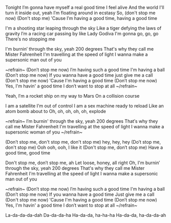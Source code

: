 Tonight I′m gonna have myself a real good time
I feel alive
And the world I'll turn it inside out, yeah
I′m floating around in ecstasy
So, (don't stop me now)
(Don't stop me)
′Cause I′m having a good time, having a good time

I'm a shooting star leaping through the sky
Like a tiger defying the laws of gravity
I′m a racing car passing by like Lady Godiva
I'm gonna go, go, go
There′s no stopping me

I'm burnin′ through the sky, yeah
200 degrees
That's why they call me Mister Fahrenheit
I'm travelling at the speed of light
I wanna make a supersonic man out of you

~refrain~
(Don′t stop me now)
I′m having such a good time
I'm having a ball
(Don′t stop me now)
If you wanna have a good time just give me a call
(Don't stop me now)
′Cause I'm having a good time
(Don′t stop me now)
Yes, I'm havin' a good time
I don′t want to stop at all
~/refrain~

Yeah, I′m a rocket ship on my way to Mars
On a collision course

I am a satellite I'm out of control
I am a sex machine ready to reload
Like an atom bomb about to
Oh, oh, oh, oh, oh, explode

~refrain~
I′m burnin' through the sky, yeah
200 degrees
That′s why they call me Mister Fahrenheit
I'm travelling at the speed of light
I wanna make a supersonic woman of you
~/refrain~

(Don′t stop me, don't stop me, don't stop me)
hey, hey, hey
(Do′t stop me, don't stop me)
Ooh ooh, ooh, I like it
(Don't stop me, don′t stop me)
Have a good time, good time

Don't stop me, don′t stop me, ah
Let loose, honey, all right
Oh, I'm burnin′ through the sky, yeah
200 degrees
That's why they call me Mister Fahrenheit
I'm travelling at the speed of light
I wanna make a supersonic man out of you

~refrain~
(Don′t stop me now)
I′m having such a good time
I'm having a ball
(Don′t stop me now)
If you wanna have a good time
Just give me a call
(Don't stop me now)
′Cause I'm having a good time
(Don′t stop me now)
Yes, I'm havin' a good time
I don′t want to stop at all
~/refrain~

La-da-da-da-dah
Da-da-da-ha
Ha-da-da, ha-ha-ha
Ha-da-da, ha-da-da-ah
